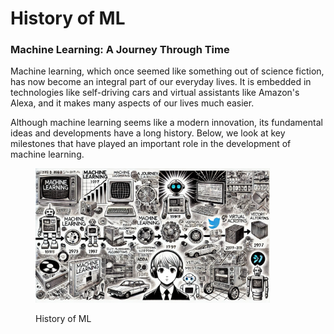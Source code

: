 # History of ML

### Machine Learning: A Journey Through Time

Machine learning, which once seemed like something out of science fiction, has now become an integral part of our everyday lives. It is embedded in technologies like self-driving cars and virtual assistants like Amazon's Alexa, and it makes many aspects of our lives much easier.&#x20;

Although machine learning seems like a modern innovation, its fundamental ideas and developments have a long history. Below, we look at key milestones that have played an important role in the development of machine learning.

<div align="left"><figure><img src="../../../.gitbook/assets/image (42).png" alt="" width="375"><figcaption><p>History of ML</p></figcaption></figure></div>
